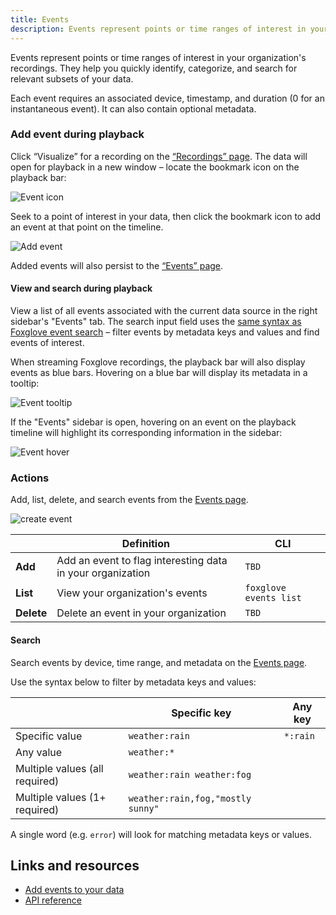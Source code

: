```yaml
---
title: Events
description: Events represent points or time ranges of interest in your organization's recordings.
---
```


Events represent points or time ranges of interest in your organization's recordings. They help you quickly identify, categorize, and search for relevant subsets of your data.

Each event requires an associated device, timestamp, and duration (0 for an instantaneous event). It can also contain optional metadata.

### Add event during playback

Click “Visualize” for a recording on the [“Recordings” page](https://console.foxglove.dev/recordings). The data will open for playback in a new window  – locate the bookmark icon on the playback bar:

![Event icon](/img/docs/visualization/playback/event-icon.webp)

Seek to a point of interest in your data, then click the bookmark icon to add an event at that point on the timeline.

![Add event](/img/docs/visualization/playback/create-event.webp)

Added events will also persist to the [“Events” page](https://console.foxglove.dev/events).

#### View and search during playback

View a list of all events associated with the current data source in the right sidebar's "Events" tab. The search input field uses the [same syntax as Foxglove event search](/docs/events#search) – filter events by metadata keys and values and find events of interest.

When streaming Foxglove recordings, the playback bar will also display events as blue bars. Hovering on a blue bar will display its metadata in a tooltip:

![Event tooltip](/img/docs/visualization/playback/event-tooltip.webp)

If the "Events" sidebar is open, hovering on an event on the playback timeline will highlight its corresponding information in the sidebar:

![Event hover](/img/docs/visualization/playback/event-hover.webp)

### Actions

Add, list, delete, and search events from the [Events page](https://console.foxglove.dev/events).

![create event](/img/docs/events/create-event.webp)

|            | Definition                                                 | CLI                    |
| ---------- | ---------------------------------------------------------- | ---------------------- |
| **Add**    | Add an event to flag interesting data in your organization | `TBD`                  |
| **List**   | View your organization's events                            | `foxglove events list` |
| **Delete** | Delete an event in your organization                       | `TBD`                  |

#### Search

Search events by device, time range, and metadata on the [Events page](https://console.foxglove.dev/events).

Use the syntax below to filter by metadata keys and values:

|                                | Specific key                      | Any key  |
| ------------------------------ | --------------------------------- | -------- |
| Specific value                 | `weather:rain`                    | `*:rain` |
| Any value                      | `weather:*`                       |          |
| Multiple values (all required) | `weather:rain weather:fog`        |          |
| Multiple values (1+ required)  | `weather:rain,fog,"mostly sunny"` |          |

A single word (e.g. `error`) will look for matching metadata keys or values.

## Links and resources

- [Add events to your data](https://foxglove.dev/blog/announcing-foxglove-data-platform-events)
- [API reference](/api#tag/Events)
